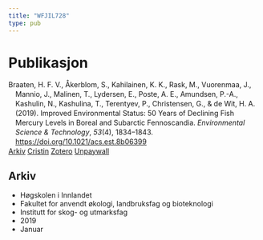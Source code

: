 ```yaml
---
title: "WFJIL728"
type: pub
---
```

<h1>Publikasjon</h1>
<article id="csl-bib-container-WFJIL728" class="csl-bib-container">
  <div class="csl-bib-body" style="line-height: 1.35; padding-left: 1em; text-indent:-1em;">
  <div class="csl-entry">Braaten, H. F. V., &#xC5;kerblom, S., Kahilainen, K. K., Rask, M., Vuorenmaa, J., Mannio, J., Malinen, T., Lydersen, E., Poste, A. E., Amundsen, P.-A., Kashulin, N., Kashulina, T., Terentyev, P., Christensen, G., &amp; de Wit, H. A. (2019). Improved Environmental Status: 50 Years of Declining Fish Mercury Levels in Boreal and Subarctic Fennoscandia. <i>Environmental Science &amp; Technology</i>, <i>53</i>(4), 1834&#x2013;1843. <a href="https://doi.org/10.1021/acs.est.8b06399">https://doi.org/10.1021/acs.est.8b06399</a></div>
</div>
  <div class="csl-bib-buttons">
    <a href="#taxonomy-article-WFJIL728" class="csl-bib-button">Arkiv</a>
    <a href alt="Cristin URL" class="csl-bib-button">Cristin</a>
    <a href alt="Zotero URL" class="csl-bib-button">Zotero</a>
    <a href="https://helda.helsinki.fi/bitstream/10138/341444/1/Braaten%20et%20al.%202019%20Improved%20environmental%20status%20-%2050%20years%20of%20declining%20fish%20mercury%20levels%20in%20boreal%20and%20subarctic%20Fennoscandia.pdf" class="csl-bib-button">Unpaywall</a>
  </div>
  <div id="csl-bib-meta-container-WFJIL728"></div>
</article>
<div id="csl-bib-meta-WFJIL728" class="csl-bib-meta">
  <article id="taxonomy-article-WFJIL728" class="taxonomy-article">
    <h1>Arkiv</h1>
    <ul>
      <li>Høgskolen i Innlandet</li>
      <li>Fakultet for anvendt økologi, landbruksfag og bioteknologi</li>
      <li>Institutt for skog- og utmarksfag</li>
      <li>2019</li>
      <li>Januar</li>
    </ul>
  </article>
</div>
